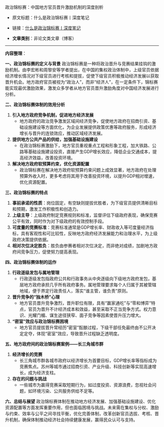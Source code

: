 政治锦标赛：中国地方官员晋升激励机制的深度剖析
- 原文标题：什么是政治锦标赛丨深度笔记 
- 链接：[什么是政治锦标赛丨深度笔记](https://mp.weixin.qq.com/s/f9v8p4p08GLSaR5w2C0LSQ)

- **文章类别**：非论文类文章（博客）

---

**内容整理**：

**一、政治锦标赛的定义与背景**
政治锦标赛是一种将政治晋升与竞赛结果挂钩的激励机制。由李宏彬和周黎安等学者提出，在中国的集权政治体制中，上级官员依据经济增长情况对下级官员进行考核和提拔，促使下级官员积极推动经济发展以获取晋升机会。地方政府官员被视为“政治人”，而非“经济人”，在一定条件下，锦标赛能实现最优激励效果，激发众多学者从地方官员晋升激励角度对中国经济发展进行分析。

**二、政治锦标赛体制的效用分析**
1. **引入地方政府竞争机制，促进地方经济发展**
   - 地方政府的政治竞争激发区域间经济竞争，促使地方政府在招商引资、基础设施建设等方面优化，为企业发展提供政策优惠等政府服务，形成经济增长与晋升的连锁效应，推动区域经济发展。
2. **提供地方公共产品的供给，加强基础设施建设**
   - 在政治锦标赛激励下，地方官员重视重点工程和形象工程，加大铁路、公路等基础设施建设投资，直接产生GDP增长效应，降低企业交通成本，提高经济效益，改善投资环境。
3. **解决地方政府软预算约束，优化资源配置**
   - 政治锦标赛在解决地方政府软预算约束问题上成效显著，地方政府在处理预算外收入时，更多考虑将其用于改善投资环境，以提升GDP相对增速，优化资源配置。

**三、政治锦标赛的特点**
1. **事前承诺的性质**：岗位固定，有空缺则提拔优胜者，为下级官员提供清晰目标和预期，激发工作积极性和创造力。
2. **上级主导**：上级政府制定竞赛规则和标准，监督评估下级政府表现，确保竞赛公平有效，同时作为对下级政府的有效控制手段。
3. **可度量的竞赛标准**：竞赛标准通常是GDP增长率、财政收入等可度量经济指标，具有客观性和可比较性，反映地方政府经济发展能力和治理水平，为上级政府决策提供依据。
4. **相对次位决定胜负**：胜负由参赛者相对次位决定，而非绝对成绩，加剧地方政府间竞争压力，促使努力提高表现。

**四、政治锦标赛体制的运作**
1. **行政逐级发包与属地管理**
   - 行政逐级发包指政府公共和行政事务从中央逐级向下级地方政府发包，基层地方政府承担几乎所有政府事务。属地管理要求每个人归属于其被管辖地域，便于界定行政责任人，落实“谁主管，谁负责”原则。
2. **晋升竞争的“独木桥”心理**
   - 地方官员晋升竞争激烈，晋升职位有限，具有“赢家通吃”与“零和博弈”特点，官员为晋升不计经济成本和效益，甚至采取不正当竞争方式。权力意识、光耀门楣、谋生途径狭窄、面子竞争等因素使晋升压力增大。
3. **“密室”效应与政治锦标赛困境**
   - 地方官员提拔晋升常经历“密室”酝酿过程，下级干部任免最终由不公开决定定夺，体现“密室”效应，导致晋升过程缺乏透明度。

**五、地方政府间的政治锦标赛案例——长三角城市群**
1. **经济增长的竞赛**
   - 长三角城市群各城市政府以经济增长为首要目标，GDP增长率等指标成为竞赛焦点。苏州等城市通过招商引资、产业升级、科技创新等实现高速增长，成为经济支柱。
2. **存在的问题与挑战**
   - 一些城市为赢得竞赛采取短期行为，如过度投资、资源浪费，忽视社会问题，如环境污染、公共服务供给不足等。

**六、总结与展望**
政治锦标赛体制在推动地方经济发展、加强基础设施建设、优化资源配置等方面发挥重要作用，但也面临困境与挑战。未来需在集权与分权、激励与约束、效率与公平之间寻找平衡，优化完善体制，改革创新官员选拔、考核、晋升机制，确保体制推动经济社会持续健康发展，赢得民众认可与支持。
